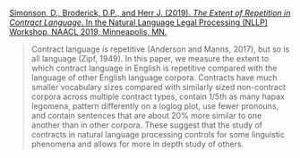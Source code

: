 
[Simonson, D., Broderick, D.P., and Herr J. (2019). *The Extent of Repetition in Contract Language*. In the Natural Language Legal Processing (NLLP) Workshop, NAACL 2019, Minneapolis, MN.](https://www.aclweb.org/anthology/W19-2203.pdf) 
> Contract language is repetitive (Anderson and Manns, 2017), but so is all language (Zipf, 1949). In this paper, we measure the extent to which contract language in English is repetitive compared with the language of other English language corpora. Contracts have much smaller vocabulary sizes compared with similarly sized non-contract corpora across multiple contract types, contain 1/5th as many hapax legomena, pattern differently on a loglog plot, use fewer pronouns, and contain sentences that are about 20% more similar to one another than in other corpora. These suggest that the study of contracts in natural language processing controls for some linguistic phenomena and allows for more in depth study of others.
